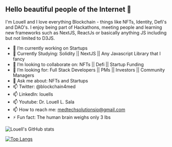 ## Hello beautiful people of the Internet 👋

I'm Louell and I love everything Blockchain - things like NFTs, Identity, Defi's and DAO's. I enjoy being part of Hackathons, meeting people and learning new frameworks such as NextJS, ReactJs or basically anything JS including but not limited to D3JS. 
 
- 🔭 I’m currently working on Startups
- 🌱 Currently Studying: Solidity || NextJS || Any Javascript Library that I fancy
- 👯 I’m looking to collaborate on: NFTs || Defi || Startup Funding
- 🔮 I’m looking for: Full Stack Developers || PMs || Investors || Community Managers 
- 💬 Ask me about: NFTs and Startups
- 📫 Twitter: @blockchain4med
- 📫 LinkedIn: louells
- 📫 Youtube: Dr. Louell L. Sala 
- 📫 How to reach me: medtechsolutionsio@gmail.com
- ⚡ Fun fact: The human brain weighs only 3 lbs

![Louell's GitHub stats](https://github-readme-stats.vercel.app/api?username=Alchemist21&show_icons=true&theme=radical)


[![Top Langs](https://github-readme-stats.vercel.app/api/top-langs/?username=Alchemist21&layout=compact)](https://github.com/anuraghazra/github-readme-stats)



<!--
**Alchemist21/Alchemist21** is a ✨ _special_ ✨ repository because its `README.md` (this file) appears on your GitHub profile.

Here are some ideas to get you started:

- 🔭 I’m currently working on ...
- 🌱 I’m currently learning ...
- 👯 I’m looking to collaborate on ...
- 🤔 I’m looking for help with ...
- 💬 Ask me about ...
- 📫 How to reach me: ...
- 😄 Pronouns: ...
- ⚡ Fun fact: ...
-->
